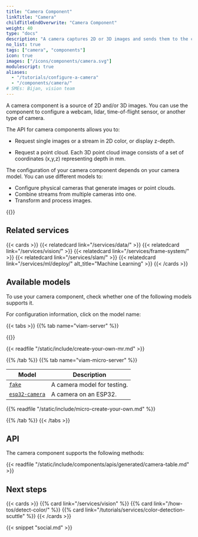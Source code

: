 ```yaml
---
title: "Camera Component"
linkTitle: "Camera"
childTitleEndOverwrite: "Camera Component"
weight: 40
type: "docs"
description: "A camera captures 2D or 3D images and sends them to the computer controlling the machine."
no_list: true
tags: ["camera", "components"]
icon: true
images: ["/icons/components/camera.svg"]
modulescript: true
aliases:
  - "/tutorials/configure-a-camera"
  - "/components/camera/"
# SMEs: Bijan, vision team
---
```


A camera component is a source of 2D and/or 3D images.
You can use the component to configure a webcam, lidar, time-of-flight sensor, or another type of camera.

The API for camera components allows you to:

- Request single images or a stream in 2D color, or display z-depth.

- Request a point cloud.
  Each 3D point cloud image consists of a set of coordinates (x,y,z) representing depth in mm.

The configuration of your camera component depends on your camera model.
You can use different models to:

- Configure physical cameras that generate images or point clouds.
- Combine streams from multiple cameras into one.
- Transform and process images.

{{<youtube embed_url="https://www.youtube-nocookie.com/embed/iKCMo89oyfw">}}

## Related services

{{< cards >}}
{{< relatedcard link="/services/data/" >}}
{{< relatedcard link="/services/vision/" >}}
{{< relatedcard link="/services/frame-system/" >}}
{{< relatedcard link="/services/slam/" >}}
{{< relatedcard link="/services/ml/deploy/" alt_title="Machine Learning" >}}
{{< /cards >}}

## Available models

To use your camera component, check whether one of the following models supports it.

For configuration information, click on the model name:

{{< tabs >}}
{{% tab name="viam-server" %}}

{{<resources api="rdk:component:camera" type="camera" no-intro="true">}}

{{< readfile "/static/include/create-your-own-mr.md" >}}

{{% /tab %}}
{{% tab name="viam-micro-server" %}}

<!-- prettier-ignore -->
| Model | Description |
| ----- | ----------- |
| [`fake`](fake-micro-server/) | A camera model for testing. |
| [`esp32-camera`](esp32-camera/) | A camera on an ESP32. |

{{% readfile "/static/include/micro-create-your-own.md" %}}

{{% /tab %}}
{{< /tabs >}}

## API

The camera component supports the following methods:

{{< readfile "/static/include/components/apis/generated/camera-table.md" >}}

## Next steps

{{< cards >}}
{{% card link="/services/vision" %}}
{{% card link="/how-tos/detect-color/" %}}
{{% card link="/tutorials/services/color-detection-scuttle" %}}
{{< /cards >}}

{{< snippet "social.md" >}}
